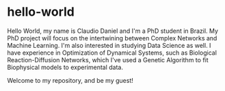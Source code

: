# hello-world

Hello World, my name is Claudio Daniel and I'm a PhD student in Brazil. 
My PhD project will focus on the intertwining between Complex Networks and Machine Learning.
I'm also interested in studying Data Science as well.
I have experience in Optimization of Dynamical Systems, such as Biological Reaction-Diffusion Networks, which I've used a Genetic Algorithm to fit Biophysical models to experimental data.

Welcome to my repository, and be my guest!
